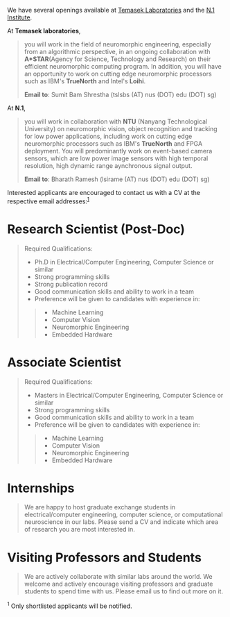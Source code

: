 <!--
.. title: Openings
.. slug: openings
.. date: 2019-01-22 18:54:19 UTC+08:00
.. tags: 
.. category: 
.. link: 
.. description: 
.. type: text
-->

<!--
We have several openings available at
[Temasek Laboratories](http://www.temasek-labs.nus.edu.sg/)
and the N.1 Institute for Health (formerly known as SINAPSE).
Interested applicants are encouraged to contact us with a CV at the following email addresses:<sup>[1](#applicaitonNote)</sup>
<table>
  <tr>
    <td><b> Temasek Laboratories : </b></th>
    <td>Sumit Bam Shrestha (tslsbs (AT) nus (DOT) edu (DOT) sg) </td>
  </tr>
  <tr>
    <td><b> N.1 : </b></th> 
    <td>Bharath Ramesh (lsirame (AT) nus (DOT) edu (DOT) sg) </td> 
  </tr>
</table> 
-->

We have several openings available at
[Temasek Laboratories](http://www.temasek-labs.nus.edu.sg/)
and the [N.1 Institute](https://n1labs.org/).

At __Temasek laboratories__,
>you will work in the field of neuromorphic engineering, especially from an algorithmic perspective,
>in an ongoing collaboration with __A*STAR__(Agency for Science, Technology and Research) on their efficient neuromorphic computing program.
>In addition, you will have an opportunity to work on cutting edge neuromorphic processors such as IBM's __TrueNorth__ and Intel's __Loihi__.
>
>__Email to__: Sumit Bam Shrestha (tslsbs (AT) nus (DOT) edu (DOT) sg)

At __N.1__,
>you will work in collaboration with __NTU__ (Nanyang Technological University) on neuromorphic vision, object recognition and tracking for low power applications,
>including work on cutting edge neuromorphic processors such as IBM's __TrueNorth__ and FPGA deployment. 
>You will predominantly work on event-based camera sensors, which are low power image sensors with high temporal resolution, high dynamic range aynchronous signal output.
>
>__Email to__: Bharath Ramesh (lsirame (AT) nus (DOT) edu (DOT) sg)


Interested applicants are encouraged to contact us with a CV at the respective email addresses:<sup>[1](#applicaitonNote)</sup>

# Research Scientist (Post-Doc) #

>Required Qualifications:
>
>* Ph.D in Electrical/Computer Engineering, Computer Science or similar
>* Strong programming skills
>* Strong publication record
>* Good communication skills and ability to work in a team
>* Preference will be given to candidates with experience in:
>>	* Machine Learning
>>	* Computer Vision
>>	* Neuromorphic Engineering
>>	* Embedded Hardware
	
# Associate Scientist #

>Required Qualifications:
>
>* Masters in Electrical/Computer Engineering, Computer Science or similar
>* Strong programming skills
>* Good communication skills and ability to work in a team
>* Preference will be given to candidates with experience in:
>>	* Machine Learning
>>	* Computer Vision
>>	* Neuromorphic Engineering
>>	* Embedded Hardware

# Internships #

>We are happy to host graduate exchange students in 
>electrical/computer engineering, 
>computer science, or 
>computational neuroscience in our labs. 
>Please send a CV and indicate which area of research you are most interested in.

# Visiting Professors and Students #
>We are actively collaborate with similar labs around the world.
>We welcome and actively encourage visiting professors and graduate students to spend time with us. 
>Please email us to find out more on it.

<a name="applicaitonNote"><sup>1</sup></a> Only shortlisted applicants will be notified.
